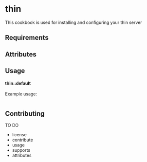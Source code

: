 thin
=================

This cookbook is used for installing and configuring your thin server

Requirements
------------


Attributes
----------


Usage
-----
#### thin::default

Example usage:

```json

```

## Contributing ##

TO DO 
* license
* contribute
* usage
* supports
* attributes
